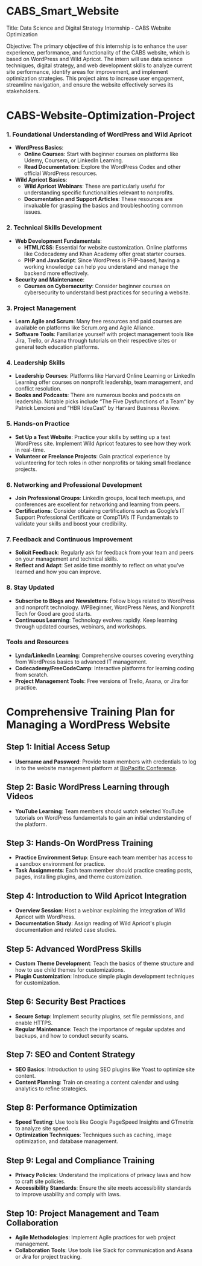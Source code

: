# CABS_Smart_Website

Title: Data Science and Digital Strategy Internship - CABS Website Optimization

Objective: The primary objective of this internship is to enhance the user experience, performance, and functionality of the CABS website, which is based on WordPress and Wild Apricot. The intern will use data science techniques, digital strategy, and web development skills to analyze current site performance, identify areas for improvement, and implement optimization strategies. This project aims to increase user engagement, streamline navigation, and ensure the website effectively serves its stakeholders.

# CABS-Website-Optimization-Project

### 1. **Foundational Understanding of WordPress and Wild Apricot**
   - **WordPress Basics**:
     - **Online Courses**: Start with beginner courses on platforms like Udemy, Coursera, or LinkedIn Learning.
     - **Read Documentation**: Explore the WordPress Codex and other official WordPress resources.
   - **Wild Apricot Basics**:
     - **Wild Apricot Webinars**: These are particularly useful for understanding specific functionalities relevant to nonprofits.
     - **Documentation and Support Articles**: These resources are invaluable for grasping the basics and troubleshooting common issues.

### 2. **Technical Skills Development**
   - **Web Development Fundamentals**:
     - **HTML/CSS**: Essential for website customization. Online platforms like Codecademy and Khan Academy offer great starter courses.
     - **PHP and JavaScript**: Since WordPress is PHP-based, having a working knowledge can help you understand and manage the backend more effectively.
   - **Security and Maintenance**:
     - **Courses on Cybersecurity**: Consider beginner courses on cybersecurity to understand best practices for securing a website.

### 3. **Project Management**
   - **Learn Agile and Scrum**: Many free resources and paid courses are available on platforms like Scrum.org and Agile Alliance.
   - **Software Tools**: Familiarize yourself with project management tools like Jira, Trello, or Asana through tutorials on their respective sites or general tech education platforms.

### 4. **Leadership Skills**
   - **Leadership Courses**: Platforms like Harvard Online Learning or LinkedIn Learning offer courses on nonprofit leadership, team management, and conflict resolution.
   - **Books and Podcasts**: There are numerous books and podcasts on leadership. Notable picks include “The Five Dysfunctions of a Team” by Patrick Lencioni and “HBR IdeaCast” by Harvard Business Review.

### 5. **Hands-on Practice**
   - **Set Up a Test Website**: Practice your skills by setting up a test WordPress site. Implement Wild Apricot features to see how they work in real-time.
   - **Volunteer or Freelance Projects**: Gain practical experience by volunteering for tech roles in other nonprofits or taking small freelance projects.

### 6. **Networking and Professional Development**
   - **Join Professional Groups**: LinkedIn groups, local tech meetups, and conferences are excellent for networking and learning from peers.
   - **Certifications**: Consider obtaining certifications such as Google’s IT Support Professional Certificate or CompTIA’s IT Fundamentals to validate your skills and boost your credibility.

### 7. **Feedback and Continuous Improvement**
   - **Solicit Feedback**: Regularly ask for feedback from your team and peers on your management and technical skills.
   - **Reflect and Adapt**: Set aside time monthly to reflect on what you’ve learned and how you can improve.

### 8. **Stay Updated**
   - **Subscribe to Blogs and Newsletters**: Follow blogs related to WordPress and nonprofit technology. WPBeginner, WordPress News, and Nonprofit Tech for Good are good starts.
   - **Continuous Learning**: Technology evolves rapidly. Keep learning through updated courses, webinars, and workshops.

### Tools and Resources
   - **Lynda/LinkedIn Learning**: Comprehensive courses covering everything from WordPress basics to advanced IT management.
   - **Codecademy/FreeCodeCamp**: Interactive platforms for learning coding from scratch.
   - **Project Management Tools**: Free versions of Trello, Asana, or Jira for practice.

# Comprehensive Training Plan for Managing a WordPress Website

## Step 1: Initial Access Setup
- **Username and Password**: Provide team members with credentials to log in to the website management platform at [BioPacific Conference](https://www.biopacificconference.org/).

## Step 2: Basic WordPress Learning through Videos
- **YouTube Learning**: Team members should watch selected YouTube tutorials on WordPress fundamentals to gain an initial understanding of the platform.

## Step 3: Hands-On WordPress Training
- **Practice Environment Setup**: Ensure each team member has access to a sandbox environment for practice.
- **Task Assignments**: Each team member should practice creating posts, pages, installing plugins, and theme customization.

## Step 4: Introduction to Wild Apricot Integration
- **Overview Session**: Host a webinar explaining the integration of Wild Apricot with WordPress.
- **Documentation Study**: Assign reading of Wild Apricot's plugin documentation and related case studies.

## Step 5: Advanced WordPress Skills
- **Custom Theme Development**: Teach the basics of theme structure and how to use child themes for customizations.
- **Plugin Customization**: Introduce simple plugin development techniques for customization.

## Step 6: Security Best Practices
- **Secure Setup**: Implement security plugins, set file permissions, and enable HTTPS.
- **Regular Maintenance**: Teach the importance of regular updates and backups, and how to conduct security scans.

## Step 7: SEO and Content Strategy
- **SEO Basics**: Introduction to using SEO plugins like Yoast to optimize site content.
- **Content Planning**: Train on creating a content calendar and using analytics to refine strategies.

## Step 8: Performance Optimization
- **Speed Testing**: Use tools like Google PageSpeed Insights and GTmetrix to analyze site speed.
- **Optimization Techniques**: Techniques such as caching, image optimization, and database management.

## Step 9: Legal and Compliance Training
- **Privacy Policies**: Understand the implications of privacy laws and how to craft site policies.
- **Accessibility Standards**: Ensure the site meets accessibility standards to improve usability and comply with laws.

## Step 10: Project Management and Team Collaboration
- **Agile Methodologies**: Implement Agile practices for web project management.
- **Collaboration Tools**: Use tools like Slack for communication and Asana or Jira for project tracking.

